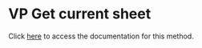 <!---->
# VP Get current sheet

Click [here](https://developer.4d.com/docs/ViewPro/commands/vp-get-current-sheet) to access the documentation for this method.

